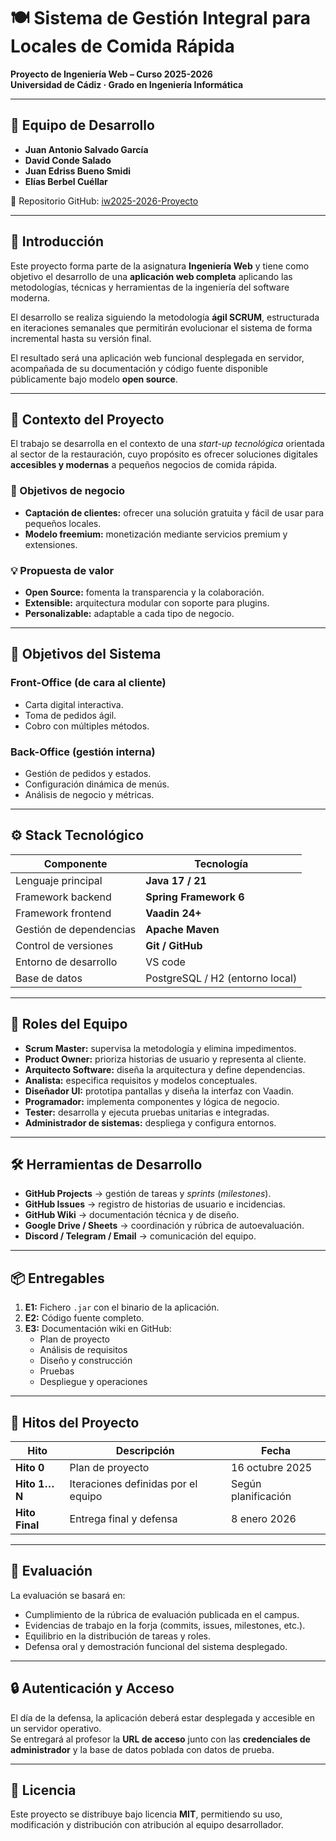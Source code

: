 # 🍽️ Sistema de Gestión Integral para Locales de Comida Rápida  
**Proyecto de Ingeniería Web – Curso 2025-2026**  
**Universidad de Cádiz · Grado en Ingeniería Informática**  

---

## 👥 Equipo de Desarrollo
- **Juan Antonio Salvado García**  
- **David Conde Salado**  
- **Juan Edriss Bueno Smidi**  
- **Elías Berbel Cuéllar**  

🔗 Repositorio GitHub: [iw2025-2026-Proyecto](https://github.com/Juaanantonioo/iw2025-2026-Proyecto)  

---

## 🧭 Introducción  
Este proyecto forma parte de la asignatura **Ingeniería Web** y tiene como objetivo el desarrollo de una **aplicación web completa** aplicando las metodologías, técnicas y herramientas de la ingeniería del software moderna.  

El desarrollo se realiza siguiendo la metodología **ágil SCRUM**, estructurada en iteraciones semanales que permitirán evolucionar el sistema de forma incremental hasta su versión final.  

El resultado será una aplicación web funcional desplegada en servidor, acompañada de su documentación y código fuente disponible públicamente bajo modelo **open source**.  

---

## 🚀 Contexto del Proyecto  
El trabajo se desarrolla en el contexto de una *start-up tecnológica* orientada al sector de la restauración, cuyo propósito es ofrecer soluciones digitales **accesibles y modernas** a pequeños negocios de comida rápida.  

### 🎯 Objetivos de negocio
- **Captación de clientes:** ofrecer una solución gratuita y fácil de usar para pequeños locales.  
- **Modelo freemium:** monetización mediante servicios premium y extensiones.  

### 💡 Propuesta de valor
- **Open Source:** fomenta la transparencia y la colaboración.  
- **Extensible:** arquitectura modular con soporte para plugins.  
- **Personalizable:** adaptable a cada tipo de negocio.  

---

## 🧩 Objetivos del Sistema  

### Front-Office (de cara al cliente)
- Carta digital interactiva.  
- Toma de pedidos ágil.  
- Cobro con múltiples métodos.  

### Back-Office (gestión interna)
- Gestión de pedidos y estados.  
- Configuración dinámica de menús.  
- Análisis de negocio y métricas.  

---

## ⚙️ Stack Tecnológico  
| Componente | Tecnología |
|-------------|-------------|
| Lenguaje principal | **Java 17 / 21** |
| Framework backend | **Spring Framework 6** |
| Framework frontend | **Vaadin 24+** |
| Gestión de dependencias | **Apache Maven** |
| Control de versiones | **Git / GitHub** |
| Entorno de desarrollo | VS code |
| Base de datos | PostgreSQL / H2 (entorno local) |

---

## 🧠 Roles del Equipo  
- **Scrum Master:** supervisa la metodología y elimina impedimentos.  
- **Product Owner:** prioriza historias de usuario y representa al cliente.  
- **Arquitecto Software:** diseña la arquitectura y define dependencias.  
- **Analista:** especifica requisitos y modelos conceptuales.  
- **Diseñador UI:** prototipa pantallas y diseña la interfaz con Vaadin.  
- **Programador:** implementa componentes y lógica de negocio.  
- **Tester:** desarrolla y ejecuta pruebas unitarias e integradas.  
- **Administrador de sistemas:** despliega y configura entornos.  

---

## 🛠️ Herramientas de Desarrollo  
- **GitHub Projects** → gestión de tareas y *sprints* (*milestones*).  
- **GitHub Issues** → registro de historias de usuario e incidencias.  
- **GitHub Wiki** → documentación técnica y de diseño.  
- **Google Drive / Sheets** → coordinación y rúbrica de autoevaluación.  
- **Discord / Telegram / Email** → comunicación del equipo.  

---

## 📦 Entregables  
1. **E1:** Fichero `.jar` con el binario de la aplicación.  
2. **E2:** Código fuente completo.  
3. **E3:** Documentación wiki en GitHub:  
   - Plan de proyecto  
   - Análisis de requisitos  
   - Diseño y construcción  
   - Pruebas  
   - Despliegue y operaciones  

---

## 📅 Hitos del Proyecto  
| Hito | Descripción | Fecha |
|------|--------------|-------|
| **Hito 0** | Plan de proyecto | 16 octubre 2025 |
| **Hito 1…N** | Iteraciones definidas por el equipo | Según planificación |
| **Hito Final** | Entrega final y defensa | 8 enero 2026 |

---

## 🧾 Evaluación  
La evaluación se basará en:  
- Cumplimiento de la rúbrica de evaluación publicada en el campus.  
- Evidencias de trabajo en la forja (commits, issues, milestones, etc.).  
- Equilibrio en la distribución de tareas y roles.  
- Defensa oral y demostración funcional del sistema desplegado.  

---

## 🔒 Autenticación y Acceso  
El día de la defensa, la aplicación deberá estar desplegada y accesible en un servidor operativo.  
Se entregará al profesor la **URL de acceso** junto con las **credenciales de administrador** y la base de datos poblada con datos de prueba.  

---

## 📜 Licencia  
Este proyecto se distribuye bajo licencia **MIT**, permitiendo su uso, modificación y distribución con atribución al equipo desarrollador.  

